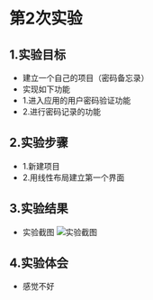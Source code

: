 # 第2次实验
 
## 1.实验目标
* 建立一个自己的项目（密码备忘录）
* 实现如下功能
* 1.进入应用的用户密码验证功能
* 2.进行密码记录的功能
 
## 2.实验步骤
* 1.新建项目
* 2.用线性布局建立第一个界面
 
## 3.实验结果
* 实验截图
![实验截图](https://github.com/OrangeHap/android-labs-2018/blob/master/soft1614080902329/second_labs.png)

## 4.实验体会 
* 感觉不好

